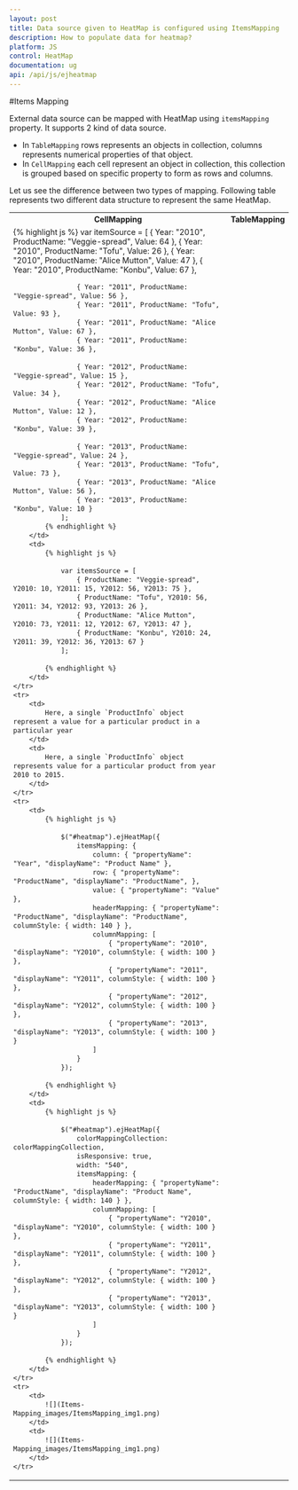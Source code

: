 ```yaml
---
layout: post
title: Data source given to HeatMap is configured using ItemsMapping
description: How to populate data for heatmap?
platform: JS
control: HeatMap
documentation: ug
api: /api/js/ejheatmap
---
```


#Items Mapping

External data source can be mapped with HeatMap using `itemsMapping` property. It supports 2 kind of data source.

* In `TableMapping` rows represents an objects in collection, columns represents numerical properties of that object.
* In `CellMapping` each cell represent an object in collection, this collection is grouped based on specific property to form as rows and columns.

Let us see the difference between two types of mapping. Following table represents two different data structure to represent the same HeatMap.

<table>
    <tr>
        <th>CellMapping</th>
        <th>TableMapping</th>
    </tr>
    <tr>
        <td>
            {% highlight js %}
                var itemSource = [
                    { Year: "2010", ProductName: "Veggie-spread", Value: 64 },
                    { Year: "2010", ProductName: "Tofu", Value: 26 },
                    { Year: "2010", ProductName: "Alice Mutton", Value: 47 },
                    { Year: "2010", ProductName: "Konbu", Value: 67 },

                    { Year: "2011", ProductName: "Veggie-spread", Value: 56 },
                    { Year: "2011", ProductName: "Tofu", Value: 93 },
                    { Year: "2011", ProductName: "Alice Mutton", Value: 67 },
                    { Year: "2011", ProductName: "Konbu", Value: 36 },

                    { Year: "2012", ProductName: "Veggie-spread", Value: 15 },
                    { Year: "2012", ProductName: "Tofu", Value: 34 },
                    { Year: "2012", ProductName: "Alice Mutton", Value: 12 },
                    { Year: "2012", ProductName: "Konbu", Value: 39 },

                    { Year: "2013", ProductName: "Veggie-spread", Value: 24 },
                    { Year: "2013", ProductName: "Tofu", Value: 73 },
                    { Year: "2013", ProductName: "Alice Mutton", Value: 56 },
                    { Year: "2013", ProductName: "Konbu", Value: 10 }
                ];
            {% endhighlight %}
        </td>
        <td>
            {% highlight js %}
    
                var itemsSource = [
                    { ProductName: "Veggie-spread", Y2010: 10, Y2011: 15, Y2012: 56, Y2013: 75 },
                    { ProductName: "Tofu", Y2010: 56, Y2011: 34, Y2012: 93, Y2013: 26 },
                    { ProductName: "Alice Mutton", Y2010: 73, Y2011: 12, Y2012: 67, Y2013: 47 },
                    { ProductName: "Konbu", Y2010: 24, Y2011: 39, Y2012: 36, Y2013: 67 }
                ];
        
            {% endhighlight %}
        </td>
    </tr>
    <tr>
        <td>
            Here, a single `ProductInfo` object represent a value for a particular product in a particular year
        </td>
        <td>
            Here, a single `ProductInfo` object represents value for a particular product from year 2010 to 2015.	
        </td>
    </tr>
    <tr>
        <td>
            {% highlight js %}
            
                $("#heatmap").ejHeatMap({
                    itemsMapping: {
                        column: { "propertyName": "Year", "displayName": "Product Name" },
                        row: { "propertyName": "ProductName", "displayName": "ProductName", },
                        value: { "propertyName": "Value" },
                        headerMapping: { "propertyName": "ProductName", "displayName": "ProductName", columnStyle: { width: 140 } },
                        columnMapping: [
                            { "propertyName": "2010", "displayName": "Y2010", columnStyle: { width: 100 } },
                            { "propertyName": "2011", "displayName": "Y2011", columnStyle: { width: 100 } },
                            { "propertyName": "2012", "displayName": "Y2012", columnStyle: { width: 100 } },
                            { "propertyName": "2013", "displayName": "Y2013", columnStyle: { width: 100 } }
                        ]
                    }
                });
            
			{% endhighlight %}
        </td>
        <td>
            {% highlight js %}
    
                $("#heatmap").ejHeatMap({
                    colorMappingCollection: colorMappingCollection,
                    isResponsive: true,
                    width: "540",
                    itemsMapping: {
                        headerMapping: { "propertyName": "ProductName", "displayName": "Product Name", columnStyle: { width: 140 } },
                        columnMapping: [
                            { "propertyName": "Y2010", "displayName": "Y2010", columnStyle: { width: 100 } },
                            { "propertyName": "Y2011", "displayName": "Y2011", columnStyle: { width: 100 } },
                            { "propertyName": "Y2012", "displayName": "Y2012", columnStyle: { width: 100 } },
                            { "propertyName": "Y2013", "displayName": "Y2013", columnStyle: { width: 100 } }
                        ]
                    }
                });
                
            {% endhighlight %}
        </td>
    </tr>
    <tr>
        <td>
            ![](Items-Mapping_images/ItemsMapping_img1.png)
        </td>
        <td>
            ![](Items-Mapping_images/ItemsMapping_img1.png)
        </td>
    </tr>
</table>